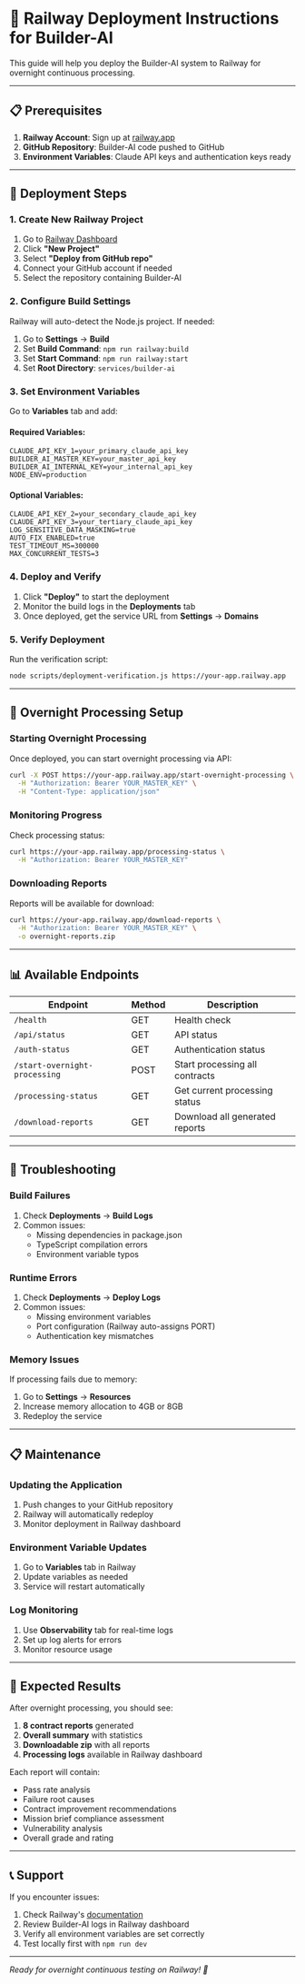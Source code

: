 # 🚀 Railway Deployment Instructions for Builder-AI

This guide will help you deploy the Builder-AI system to Railway for overnight continuous processing.

---

## 📋 Prerequisites

1. **Railway Account**: Sign up at [railway.app](https://railway.app)
2. **GitHub Repository**: Builder-AI code pushed to GitHub
3. **Environment Variables**: Claude API keys and authentication keys ready

---

## 🚀 Deployment Steps

### 1. Create New Railway Project

1. Go to [Railway Dashboard](https://railway.app/dashboard)
2. Click **"New Project"**
3. Select **"Deploy from GitHub repo"**
4. Connect your GitHub account if needed
5. Select the repository containing Builder-AI

### 2. Configure Build Settings

Railway will auto-detect the Node.js project. If needed:

1. Go to **Settings** → **Build**
2. Set **Build Command**: `npm run railway:build`
3. Set **Start Command**: `npm run railway:start`
4. Set **Root Directory**: `services/builder-ai`

### 3. Set Environment Variables

Go to **Variables** tab and add:

#### Required Variables:
```
CLAUDE_API_KEY_1=your_primary_claude_api_key
BUILDER_AI_MASTER_KEY=your_master_api_key
BUILDER_AI_INTERNAL_KEY=your_internal_api_key
NODE_ENV=production
```

#### Optional Variables:
```
CLAUDE_API_KEY_2=your_secondary_claude_api_key
CLAUDE_API_KEY_3=your_tertiary_claude_api_key
LOG_SENSITIVE_DATA_MASKING=true
AUTO_FIX_ENABLED=true
TEST_TIMEOUT_MS=300000
MAX_CONCURRENT_TESTS=3
```

### 4. Deploy and Verify

1. Click **"Deploy"** to start the deployment
2. Monitor the build logs in the **Deployments** tab
3. Once deployed, get the service URL from **Settings** → **Domains**

### 5. Verify Deployment

Run the verification script:
```bash
node scripts/deployment-verification.js https://your-app.railway.app
```

---

## 🌙 Overnight Processing Setup

### Starting Overnight Processing

Once deployed, you can start overnight processing via API:

```bash
curl -X POST https://your-app.railway.app/start-overnight-processing \
  -H "Authorization: Bearer YOUR_MASTER_KEY" \
  -H "Content-Type: application/json"
```

### Monitoring Progress

Check processing status:
```bash
curl https://your-app.railway.app/processing-status \
  -H "Authorization: Bearer YOUR_MASTER_KEY"
```

### Downloading Reports

Reports will be available for download:
```bash
curl https://your-app.railway.app/download-reports \
  -H "Authorization: Bearer YOUR_MASTER_KEY" \
  -o overnight-reports.zip
```

---

## 📊 Available Endpoints

| Endpoint | Method | Description |
|----------|--------|-------------|
| `/health` | GET | Health check |
| `/api/status` | GET | API status |
| `/auth-status` | GET | Authentication status |
| `/start-overnight-processing` | POST | Start processing all contracts |
| `/processing-status` | GET | Get current processing status |
| `/download-reports` | GET | Download all generated reports |

---

## 🔧 Troubleshooting

### Build Failures

1. Check **Deployments** → **Build Logs**
2. Common issues:
   - Missing dependencies in package.json
   - TypeScript compilation errors
   - Environment variable typos

### Runtime Errors

1. Check **Deployments** → **Deploy Logs**
2. Common issues:
   - Missing environment variables
   - Port configuration (Railway auto-assigns PORT)
   - Authentication key mismatches

### Memory Issues

If processing fails due to memory:
1. Go to **Settings** → **Resources**
2. Increase memory allocation to 4GB or 8GB
3. Redeploy the service

---

## 📋 Maintenance

### Updating the Application

1. Push changes to your GitHub repository
2. Railway will automatically redeploy
3. Monitor deployment in Railway dashboard

### Environment Variable Updates

1. Go to **Variables** tab in Railway
2. Update variables as needed
3. Service will restart automatically

### Log Monitoring

1. Use **Observability** tab for real-time logs
2. Set up log alerts for errors
3. Monitor resource usage

---

## 🎯 Expected Results

After overnight processing, you should see:

1. **8 contract reports** generated
2. **Overall summary** with statistics
3. **Downloadable zip** with all reports
4. **Processing logs** available in Railway dashboard

Each report will contain:
- Pass rate analysis
- Failure root causes  
- Contract improvement recommendations
- Mission brief compliance assessment
- Vulnerability analysis
- Overall grade and rating

---

## 📞 Support

If you encounter issues:

1. Check Railway's [documentation](https://docs.railway.app)
2. Review Builder-AI logs in Railway dashboard
3. Verify all environment variables are set correctly
4. Test locally first with `npm run dev`

---

*Ready for overnight continuous testing on Railway! 🚀*
